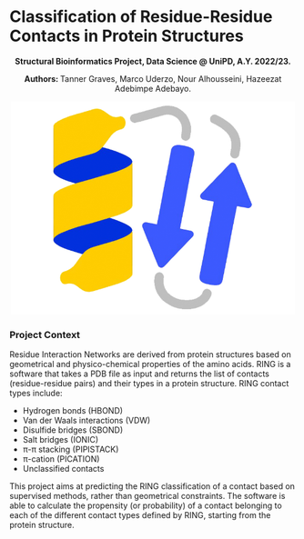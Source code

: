 # Classification of Residue-Residue Contacts in Protein Structures

<p align="center">
<b>Structural Bioinformatics Project, Data Science @ UniPD, A.Y. 2022/23. </b>
</p>

<p align="center">
<b> Authors: </b>Tanner Graves, Marco Uderzo, Nour Alhousseini, Hazeezat Adebimpe Adebayo.
</p>

 <p align="center">
  <img width="500" alt="image" src="assets/protein_img.png">
</p>


### Project Context

Residue Interaction Networks are derived from protein structures based on geometrical and physico-chemical properties of the amino acids. RING is a software that takes a PDB file as input and returns the list of contacts (residue-residue pairs) and their types in a protein structure. RING contact types include:

- Hydrogen bonds (HBOND)
- Van der Waals interactions (VDW)
- Disulfide bridges (SBOND)
- Salt bridges (IONIC)
- π-π stacking (PIPISTACK) 
- π-cation (PICATION)
- Unclassified contacts

This project aims at predicting the RING classification of a contact based on supervised methods, rather than geometrical constraints. The software is able to calculate the propensity (or probability) of a contact belonging to each of the different contact types defined by RING, starting from the protein structure.


